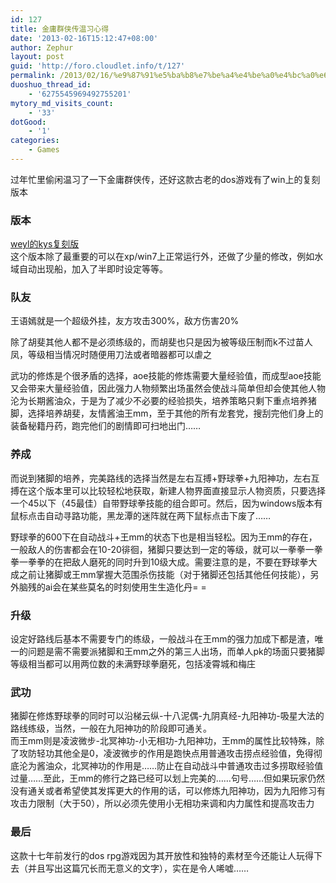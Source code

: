 ```yaml
---
id: 127
title: 金庸群侠传温习心得
date: '2013-02-16T15:12:47+08:00'
author: Zephur
layout: post
guid: 'http://foro.cloudlet.info/t/127'
permalink: /2013/02/16/%e9%87%91%e5%ba%b8%e7%be%a4%e4%be%a0%e4%bc%a0%e6%b8%a9%e4%b9%a0%e5%bf%83%e5%be%97/
duoshuo_thread_id:
    - '6275545969492755201'
mytory_md_visits_count:
    - '33'
dotGood:
    - '1'
categories:
    - Games
---
```


过年忙里偷闲温习了一下金庸群侠传，还好这款古老的dos游戏有了win上的复刻版本

<!-- more -->

### 版本

[weyl的kys复刻版](http://http://www.txdx.net/thread-401655-1-1.html)  
这个版本除了最重要的可以在xp/win7上正常运行外，还做了少量的修改，例如水域自动出现船，加入了半即时设定等等。

### 队友

王语嫣就是一个超级外挂，友方攻击300%，敌方伤害20%

除了胡斐其他人都不是必须练级的，而胡斐也只是因为被等级压制而k不过苗人凤，等级相当情况时随便用刀法或者暗器都可以虐之

武功的修炼是个很矛盾的选择，aoe技能的修炼需要大量经验值，而成型aoe技能又会带来大量经验值，因此强力人物频繁出场虽然会使战斗简单但却会使其他人物沦为长期酱油众，于是为了减少不必要的经验损失，培养策略只剩下重点培养猪脚，选择培养胡斐，友情酱油王mm，至于其他的所有龙套党，搜刮完他们身上的装备秘籍丹药，跑完他们的剧情即可扫地出门……

### 养成

而说到猪脚的培养，完美路线的选择当然是左右互搏+野球拳+九阳神功，左右互搏在这个版本里可以比较轻松地获取，新建人物界面直接显示人物资质，只要选择一个45以下（45最佳）自带野球拳技能的组合即可。然后，因为windows版本有鼠标点击自动寻路功能，黑龙潭的迷阵就在两下鼠标点击下废了……

野球拳的600下在自动战斗+王mm的状态下也是相当轻松。因为王mm的存在，一般敌人的伤害都会在10-20徘徊，猪脚只要达到一定的等级，就可以一拳拳一拳拳一拳拳的在把敌人磨死的同时升到10级大成。需要注意的是，不要在野球拳大成之前让猪脚或王mm掌握大范围杀伤技能（对于猪脚还包括其他任何技能），另外脑残的ai会在某些莫名的时刻使用生生造化丹= =

### 升级

设定好路线后基本不需要专门的练级，一般战斗在王mm的强力加成下都是渣，唯一的问题是需不需要派猪脚和王mm之外的第三人出场，而单人pk的场面只要猪脚等级相当都可以用两位数的未满野球拳磨死，包括凌霄城和梅庄

### 武功

猪脚在修炼野球拳的同时可以沿梯云纵-十八泥偶-九阴真经-九阳神功-吸星大法的路线练级，当然，一般在九阳神功的阶段即可通关。  
而王mm则是凌波微步-北冥神功-小无相功-九阳神功，王mm的属性比较特殊，除了攻防轻功其他全是0，凌波微步的作用是跑快点用普通攻击捞点经验值，免得彻底沦为酱油众，北冥神功的作用是……防止在自动战斗中普通攻击过多捞取经验值过量……至此，王mm的修行之路已经可以划上完美的……句号……但如果玩家仍然没有通关或者希望使其发挥更大的作用的话，可以修炼九阳神功，因为九阳修习有攻击力限制（大于50），所以必须先使用小无相功来调和内力属性和提高攻击力

### 最后

这款十七年前发行的dos rpg游戏因为其开放性和独特的素材至今还能让人玩得下去（并且写出这篇冗长而无意义的文字），实在是令人唏嘘……